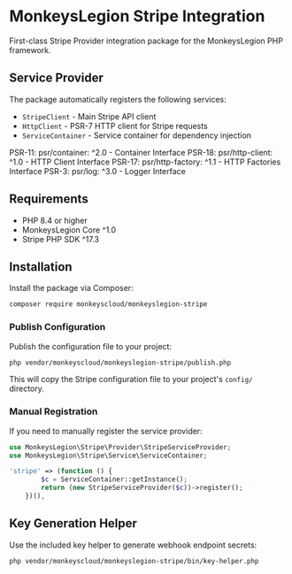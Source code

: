 # MonkeysLegion Stripe Integration

First-class Stripe Provider integration package for the MonkeysLegion PHP framework.

## Service Provider

The package automatically registers the following services:

- `StripeClient` - Main Stripe API client
- `HttpClient` - PSR-7 HTTP client for Stripe requests
- `ServiceContainer` - Service container for dependency injection

PSR-11: psr/container: ^2.0 - Container Interface
PSR-18: psr/http-client: ^1.0 - HTTP Client Interface
PSR-17: psr/http-factory: ^1.1 - HTTP Factories Interface
PSR-3: psr/log: ^3.0 - Logger Interface

## Requirements

- PHP 8.4 or higher
- MonkeysLegion Core ^1.0
- Stripe PHP SDK ^17.3

## Installation

Install the package via Composer:

```bash
composer require monkeyscloud/monkeyslegion-stripe
```

### Publish Configuration

Publish the configuration file to your project:

```bash
php vendor/monkeyscloud/monkeyslegion-stripe/publish.php
```

This will copy the Stripe configuration file to your project's `config/` directory.

### Manual Registration

If you need to manually register the service provider:

```php
use MonkeysLegion\Stripe\Provider\StripeServiceProvider;
use MonkeysLegion\Stripe\Service\ServiceContainer;

'stripe' => (function () {
        $c = ServiceContainer::getInstance();
        return (new StripeServiceProvider($c))->register();
    })(),
```

## Key Generation Helper

Use the included key helper to generate webhook endpoint secrets:

```bash
php vendor/monkeyscloud/monkeyslegion-stripe/bin/key-helper.php
```
